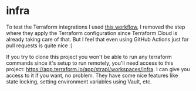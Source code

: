 # infra

To test the Terraform integrations I used [this workflow](https://github.com/hashicorp/setup-terraform), I removed the step where they apply the Terraform configuration since Terraform Cloud is already taking care of that.
But I feel that even using GitHub Actions just for pull requests is quite nice :)

If you try to clone this project you won't be able to run any terraform commands since it's setup to run remotely, you'll need access to this project: https://app.terraform.io/app/strapi/workspaces/infra.
I can give you access to it if you want, no problem. They have some nice features like state locking, setting environment variables using Vault, etc.
